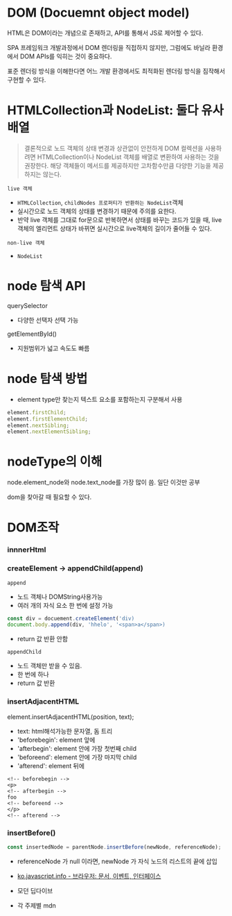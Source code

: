 # DOM (Docuemnt object model)

HTML은 DOM이라는 개념으로 존재하고, API를 통해서 JS로 제어할 수 있다.

SPA 프레임워크 개발과정에서 DOM 렌더링을 직접하지 않지만, 그럼에도 바닐라 환경에서 DOM APIs를 익히는 것이 중요하다.

표준 렌더링 방식을 이해한다면 어느 개발 환경에서도 최적화된 렌더링 방식을 짐작해서 구현할 수 있다.

# HTMLCollection과 NodeList: 둘다 유사배열

> 결론적으로 노드 객체의 상태 변경과 상관없이 안전하게 DOM 컬렉션을 사용하려면 HTMLCollection이나 NodeList 객체를 배열로 변환하여 사용하는 것을 권장한다. 해당 객체들이 메서드를 제공하지만 고차함수만큼 다양한 기능을 제공하지는 않는다.

`live 객체`

- `HTMLCollection`, `childNodes 프로퍼티가 반환하는 NodeList`객체
- 실시간으로 노드 객체의 상태를 변경하기 때문에 주의를 요한다.
- 반약 live 객체를 그대로 for문으로 반복하면서 상태를 바꾸는 코드가 있을 때, live 객체의 엘리먼트 상태가 바뀌면 실시간으로 live객체의 길이가 줄어들 수 있다.

`non-live 객체 `

- `NodeList`

# node 탐색 API

querySelector

- 다양한 선택자 선택 가능

getElementById()

- 지원범위가 넓고 속도도 빠름

# node 탐색 방법

- element type만 찾는지 텍스트 요소를 포함하는지 구분해서 사용

```js
element.firstChild;
element.firstElementChild;
element.nextSibling;
element.nextElementSibling;
```

# nodeType의 이해

node.element_node와 node.text_node를 가장 많이 씀. 일단 이것만 공부

dom을 찾아갈 때 필요할 수 있다.

# DOM조작

### innnerHtml

### createElement -> appendChild(append)

`append`

- 노드 객체나 DOMString사용가능
- 여러 개의 자식 요소 한 번에 설정 가능

```js
const div = docuement.createElement('div)
document.body.append(div, 'hhelo', '<span>a</span>)
```

- return 값 반환 안함

`appendChild`

- 노드 객체만 받을 수 있음.
- 한 번에 하나
- return 값 반환

### insertAdjacentHTML

element.insertAdjacentHTML(position, text);

- text: html해석가능한 문자열, 돔 트리
- 'beforebegin': element 앞에
- 'afterbegin': element 안에 가장 첫번째 child
- 'beforeend': element 안에 가장 마지막 child
- 'afterend': element 뒤에

```
<!-- beforebegin -->
<p>
<!-- afterbegin -->
foo
<!-- beforeend -->
</p>
<!-- afterend -->
```

### insertBefore()

```js
const insertedNode = parentNode.insertBefore(newNode, referenceNode);
```

- referenceNode 가 null 이라면, newNode 가 자식 노드의 리스트의 끝에 삽입

- [ko.javascript.info - 브라우저: 문서, 이벤트, 인터페이스](https://ko.javascript.info/document)
- 모던 딥다이브
- 각 주제별 mdn
